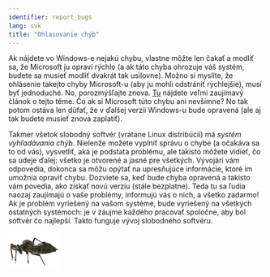 ```yaml
---
identifier: report_bugs
lang: svk
title: "Ohlasovanie chýb"
---
```


Ak nájdete vo Windows-e nejakú chybu, vlastne môžte len  čakať a modliť sa, že Microsoft ju opraví rýchlo (a ak táto chyba ohrozuje váš systém, budete sa musieť modliť dvakrát tak usilovne). Možno si myslíte, že ohlásenie takejto chyby Microsoft-u (aby ju mohli odstrániť rýchlejšie), musí byť jednoduché. No, porozmýšľajte znova. <a href="http://www.oreillynet.com/mac/blog/2002/06/mission_impossible_submitting.html">Tu</a> nájdete veľmi zaujímavý článok o tejto téme. Čo ak si Microsoft túto chybu ani nevšimne? No tak potom ostáva len dúfať, že v ďalšej verzii Windows-u bude opravená (ale aj tak budete musieť znova zaplatiť).

Takmer všetok slobodný softvér (vrátane Linux distribúcií) má <i>systém vyhľadávania chýb</i>. Nielenže možete vyplniť správu o chybe (a očakáva sa to od vás), vysvetliť, aká je podstata problému, ale takisto môžete vidieť, čo sa udeje ďalej: všetko je otvorené a jasné pre všetkých. Vývojári vám odpovedia, dokonca sa môžu opýtať na upresňujúce informácie, ktoré im umožnia opraviť chybu. Dozviete sa, keď bude chyba opravená a takisto vám povedia, ako získať novú verziu (stále bezplatne). Teda tu sa ľudia naozaj zaujímajú o vaše problémy, informujú vás o nich, a všetko zadarmo! Ak je problém vyriešený na vašom systéme, bude vyriešený na všetkých ostatných systémoch: je v záujme každého pracovať spoločne, aby bol softvér čo najlepší. Takto funguje vývoj slobodného softvéru.

<img src="/img/report_bugs_thumb.png" />




